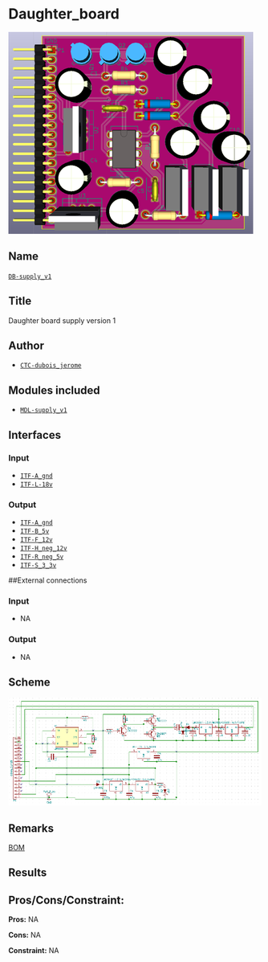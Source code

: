 # Daughter_board
![](viewme.png)

## Name
[`DB-supply_v1`]()

## Title
Daughter board supply version 1

## Author
* [`CTC-dubois_jerome`]()

## Modules included
* [`MDL-supply_v1`](../../../modules/hardware/MDL-power_supply/MDL-power_supply_v1/readme.md)

## Interfaces
### Input
* [`ITF-A_gnd`]()
* [`ITF-L-18v`]()

### Output
* [`ITF-A_gnd`]()
* [`ITF-B_5v`]()
* [`ITF-F_12v`]()
* [`ITF-H_neg_12v`]()
* [`ITF-R_neg_5v`]()
* [`ITF-S_3_3v`]()

##External connections
### Input
* NA

### Output
* NA

## Scheme
![](images/scheme.png)

## Remarks
[BOM](./src/DB-supply_v1.csv)

## Results

## Pros/Cons/Constraint:

**Pros:** NA

**Cons:** NA

**Constraint:** NA
